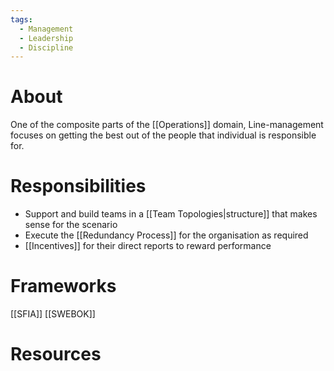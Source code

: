 ```yaml
---
tags:
  - Management
  - Leadership
  - Discipline
---
```

# About
One of the composite parts of the [[Operations]] domain, Line-management focuses on getting the best out of the people that individual is responsible for. 
# Responsibilities
- Support and build teams in a [[Team Topologies|structure]] that makes sense for the scenario
- Execute the [[Redundancy Process]] for the organisation as required
- [[Incentives]] for their direct reports to reward performance
# Frameworks
[[SFIA]]
[[SWEBOK]]
# Resources